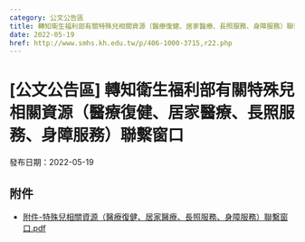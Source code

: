 ```yaml
---
category: 公文公告區
title: 轉知衛生福利部有關特殊兒相關資源（醫療復健、居家醫療、長照服務、身障服務）聯繫窗口
date: 2022-05-19
href: http://www.smhs.kh.edu.tw/p/406-1000-3715,r22.php
---
```


# [公文公告區] 轉知衛生福利部有關特殊兒相關資源（醫療復健、居家醫療、長照服務、身障服務）聯繫窗口

發布日期：2022-05-19



## 附件

- [附件-特殊兒相關資源（醫療復健、居家醫療、長照服務、身障服務）聯繫窗口.pdf](https://www.smhs.kh.edu.tw/var/file/0/1000/attach/29/pta_3483_4813799_23938.pdf)
